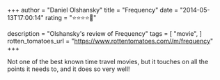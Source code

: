 +++
author = "Daniel Olshansky"
title = "Frequency"
date = "2014-05-13T17:00:14"
rating = "⭐⭐⭐⭐🌟"

description = "Olshansky's review of Frequency"
tags = [
    "movie",
]
rotten_tomatoes_url = "https://www.rottentomatoes.com//m/frequency"
+++

Not one of the best known time travel movies, but it touches on all the points it needs to, and it does so very well!
